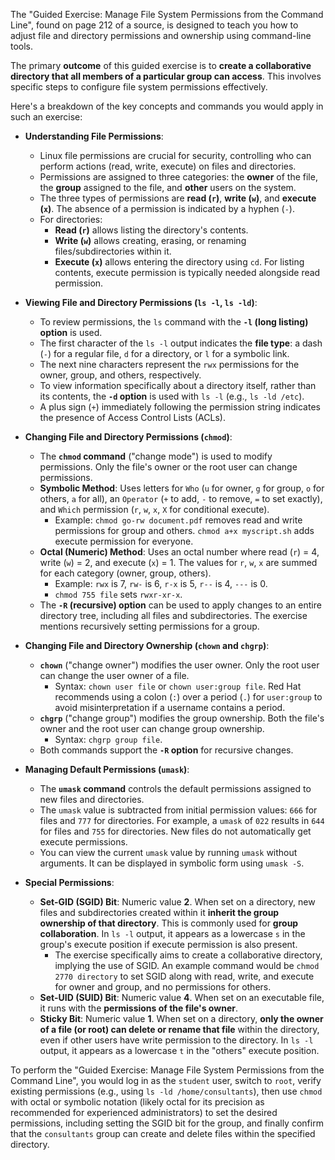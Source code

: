 The "Guided Exercise: Manage File System Permissions from the Command Line", found on page 212 of a source, is designed to teach you how to adjust file and directory permissions and ownership using command-line tools.

The primary **outcome** of this guided exercise is to **create a collaborative directory that all members of a particular group can access**. This involves specific steps to configure file system permissions effectively.

Here's a breakdown of the key concepts and commands you would apply in such an exercise:

*   **Understanding File Permissions**:
    *   Linux file permissions are crucial for security, controlling who can perform actions (read, write, execute) on files and directories.
    *   Permissions are assigned to three categories: the **owner** of the file, the **group** assigned to the file, and **other** users on the system.
    *   The three types of permissions are **read (`r`)**, **write (`w`)**, and **execute (`x`)**. The absence of a permission is indicated by a hyphen (`-`).
    *   For directories:
        *   **Read (`r`)** allows listing the directory's contents.
        *   **Write (`w`)** allows creating, erasing, or renaming files/subdirectories within it.
        *   **Execute (`x`)** allows entering the directory using `cd`. For listing contents, execute permission is typically needed alongside read permission.

*   **Viewing File and Directory Permissions (`ls -l`, `ls -ld`)**:
    *   To review permissions, the `ls` command with the **`-l` (long listing) option** is used.
    *   The first character of the `ls -l` output indicates the **file type**: a dash (`-`) for a regular file, `d` for a directory, or `l` for a symbolic link.
    *   The next nine characters represent the `rwx` permissions for the owner, group, and others, respectively.
    *   To view information specifically about a directory itself, rather than its contents, the **`-d` option** is used with `ls -l` (e.g., `ls -ld /etc`).
    *   A plus sign (`+`) immediately following the permission string indicates the presence of Access Control Lists (ACLs).

*   **Changing File and Directory Permissions (`chmod`)**:
    *   The **`chmod` command** ("change mode") is used to modify permissions. Only the file's owner or the root user can change permissions.
    *   **Symbolic Method**: Uses letters for `Who` (`u` for owner, `g` for group, `o` for others, `a` for all), an `Operator` (`+` to add, `-` to remove, `=` to set exactly), and `Which` permission (`r`, `w`, `x`, `X` for conditional execute).
        *   Example: `chmod go-rw document.pdf` removes read and write permissions for group and others. `chmod a+x myscript.sh` adds execute permission for everyone.
    *   **Octal (Numeric) Method**: Uses an octal number where read (`r`) = 4, write (`w`) = 2, and execute (`x`) = 1. The values for `r`, `w`, `x` are summed for each category (owner, group, others).
        *   Example: `rwx` is 7, `rw-` is 6, `r-x` is 5, `r--` is 4, `---` is 0.
        *   `chmod 755 file` sets `rwxr-xr-x`.
    *   The **`-R` (recursive) option** can be used to apply changes to an entire directory tree, including all files and subdirectories. The exercise mentions recursively setting permissions for a group.

*   **Changing File and Directory Ownership (`chown` and `chgrp`)**:
    *   **`chown`** ("change owner") modifies the user owner. Only the root user can change the user owner of a file.
        *   Syntax: `chown user file` or `chown user:group file`. Red Hat recommends using a colon (`:`) over a period (`.`) for `user:group` to avoid misinterpretation if a username contains a period.
    *   **`chgrp`** ("change group") modifies the group ownership. Both the file's owner and the root user can change group ownership.
        *   Syntax: `chgrp group file`.
    *   Both commands support the **`-R` option** for recursive changes.

*   **Managing Default Permissions (`umask`)**:
    *   The **`umask` command** controls the default permissions assigned to new files and directories.
    *   The `umask` value is subtracted from initial permission values: `666` for files and `777` for directories. For example, a `umask` of `022` results in `644` for files and `755` for directories. New files do not automatically get execute permissions.
    *   You can view the current `umask` value by running `umask` without arguments. It can be displayed in symbolic form using `umask -S`.

*   **Special Permissions**:
    *   **Set-GID (SGID) Bit**: Numeric value **2**. When set on a directory, new files and subdirectories created within it **inherit the group ownership of that directory**. This is commonly used for **group collaboration**. In `ls -l` output, it appears as a lowercase `s` in the group's execute position if execute permission is also present.
        *   The exercise specifically aims to create a collaborative directory, implying the use of SGID. An example command would be `chmod 2770 directory` to set SGID along with read, write, and execute for owner and group, and no permissions for others.
    *   **Set-UID (SUID) Bit**: Numeric value **4**. When set on an executable file, it runs with the **permissions of the file's owner**.
    *   **Sticky Bit**: Numeric value **1**. When set on a directory, **only the owner of a file (or root) can delete or rename that file** within the directory, even if other users have write permission to the directory. In `ls -l` output, it appears as a lowercase `t` in the "others" execute position.

To perform the "Guided Exercise: Manage File System Permissions from the Command Line", you would log in as the `student` user, switch to `root`, verify existing permissions (e.g., using `ls -ld /home/consultants`), then use `chmod` with octal or symbolic notation (likely octal for its precision as recommended for experienced administrators) to set the desired permissions, including setting the SGID bit for the group, and finally confirm that the `consultants` group can create and delete files within the specified directory.